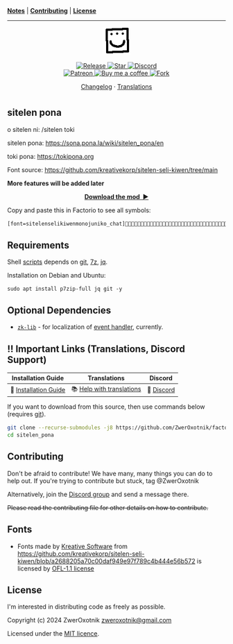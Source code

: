 **[Notes](#notes)** |
**[Contributing](#contributing)** |
**[License](#license)**

---

<p align="center">
  <img
    width="64"
    src="thumbnail.png"
    alt="sitelen pona"
  />
</p>

<p align="center">
  <a href="https://github.com/ZwerOxotnik/factorio-sitelen_pona/tags">
    <img src="https://img.shields.io/github/tag/ZwerOxotnik/factorio-sitelen_pona.svg?label=Release&color=FF5500" alt="Release">
  </a>
  <a href="https://github.com/ZwerOxotnik/factorio-sitelen_pona/stargazers">
    <img src="https://img.shields.io/github/stars/ZwerOxotnik/factorio-sitelen_pona.svg?label=Stars&color=F08125" alt="Star">
  </a>
  <a href="https://discord.gg/YyJVUCa">
    <img src="https://discordapp.com/api/guilds/480103519769067542/widget.png?style=shield" alt="Discord">
  <br/>
  <a href="https://www.patreon.com/ZwerOxotnik">
    <img src="https://ionicabizau.github.io/badges/patreon.svg" alt="Patreon">
  <a href="https://ko-fi.com/zweroxotnik">
    <img src="https://www.buymeacoffee.com/assets/img/guidelines/download-assets-sm-2.svg" height="20" alt="Buy me a coffee">
  <a href="http://github.com/ZwerOxotnik/factorio-sitelen_pona/fork">
    <img src="https://img.shields.io/github/forks/ZwerOxotnik/factorio-sitelen_pona.svg?label=Forks&color=7889DD" alt="Fork">
  </a>
</p>

<p align="center">
  <a href="changelog.txt">Changelog</a>
  ·
  <a href="https://crowdin.com/project/factorio-mods-localization">Translations</a>
</p>

<h1></h1>

<!-- Put your "fancy" image/video here -->
<!-- <img
  src=""
  align="right"
/> -->

sitelen pona
-----------------------

o sitelen ni: /sitelen toki

sitelen pona: https://sona.pona.la/wiki/sitelen_pona/en

toki pona: https://tokipona.org

Font source: https://github.com/kreativekorp/sitelen-seli-kiwen/tree/main

**More features will be added later**

<p align="center">
  <a href="https://mods.factorio.com/mod/sitelen_pona/downloads"><strong>Download the mod&nbsp;&nbsp;▶</strong></a>
</p>

Copy and paste this in Factorio to see all symbols:
```txt
[font=sitelenselikiwenmonojuniko_chat]󱤀󱤁󱤂󱤃󱤄󱤅󱤆󱤇󱤈󱤉󱤊󱤋󱤌󱤍󱤎󱤏󱤐󱤑󱤒󱤓󱤔󱤕󱤖󱤗󱤘󱤙󱤚󱤛󱤜󱤝󱤞󱤟󱤠󱤡󱤢󱤣󱤤󱤥󱤦󱤧󱤨󱤩󱤪󱤫󱤬󱤭󱤮󱤯 󱤰󱤱󱤲󱤳󱤴󱤵󱤶󱤷󱤸󱤹󱤺󱤻󱤼󱤽󱤾󱤿󱥀󱥁󱥂󱥃󱥄󱥅󱥆󱥇󱥈󱥉󱥊󱥋󱥌󱥍󱥎󱥏󱥐󱥑󱥒󱥓󱥔󱥕󱥖󱥗󱥘󱥙󱥚󱥛󱥜󱥝󱥞󱥟󱥠󱥡󱥢󱥣󱥤󱥥󱥦󱥧󱥨󱥩󱥪󱥫󱥬󱥭󱥮󱥯󱥰󱥱󱥲󱥳󱥴󱥵 󱥶󱥷󱥸󱥹󱥺󱥻󱥼󱥽󱥾󱥿󱦀󱦁󱦂󱦃󱦄󱦅󱦆󱦇󱦈󱦐󱦑󱦒󱦓󱦔󱦕󱦖󱦗󱦘󱦙󱦚󱦛󱦜󱦝󱦞󱦟󱦠󱦡󱦢󱦣󱱀󱱁󱱂󱱃󱱄󱱅󱱆󱱇󱱈󱱉󱱊󱱋󱱌󱱍󱱎󱱏󱱐󱱑󱱒󱱓󱱔󱱕󱱖󱱗󱱘󱱙󱱚󱱛󱱜󱱝󱱞 󱱟󱱠󱱡󱱢󱱣󱱤󱱥󱱦󱱰󱱱󱱾󱱿󿄐󿄑󿄒󿄓󿄔󿄕󿄖󿄗󿄘󿄙󿄜󿄝󿄞󿄟󿄠󿄡󿄢󿄣󿄤󿄥󿄦󿄧󿄰󿄱󿄶󿄷󿄸󿄹󿄺󿄻󿆀󿆁󿆂󿆃󿆠󿆡󿇀󿇠󿇰󿤀󿤁󿤂󿤃󿤄󿤅󿤆󿤇󿤈󿤉󿤊󿤋󿤌󿤍󿤎󿤏󿤐󿤑󿤒 󿤓󿤔󿤕󿤖󿤗󿤘󿤙󿤚󿤛󿤜󿤝󿤞󿤟󿤠󿤡󿤢󿤣󿤤󿤥󿤦󿤧󿤨󿤩󿤪󿤫󿤬󿤭󿤮󿤯󿤰󿤱󿤲󿤳󿤴󿤵󿤶󿤷󿤸󿤹󿤺󿤻󿤼󿤽󿤾󿤿󿥀󿥁󿥂󿥃󿥄󿥅󿥆󿥇󿥈󿥉󿥊󿥋󿥌󿥍󿥎󿥏󿥐󿥑󿥒󿥓󿥔󿥕󿥖󿥗󿥘 󿥙󿥚󿥛󿥜󿥝󿥞󿥟󿥠󿥡󿥢󿥣󿥤󿥥󿥦󿥧󿥨󿥩󿥪󿥫󿥬󿥭󿥮󿥯󿥰󿥱󿥲󿥳󿥴󿥵󿥶󿥷󿥸󿥹󿥺󿥻󿥼󿥽󿥾󿥿󿦀󿦁󿦂󿦃󿦄󿦅󿦆󿦇󿦈󿦉󿦊󿦋󿦌󿦍󿦎󿦏󿦐󿦑󿦒󿦓󿦔󿦕󿦖󿦗󿦘󿦙󿦚󿦛󿦜󿦝󿦞 󿦟󿦠󿦡󿦢󿦣󿦤󿦥󿦦󿦧󿦨󿦩󿦪󿦫󿦬󿦭󿦮󿦯󿦰󿦱󿦲󿦳󿦴󿦵󿦶󿦷󿦸󿦹󿦺󿦻󿦼󿦽󿦾󿦿󿧀󿧁󿧂󿧃󿧄󿧅󿧆󿧇󿧈󿧉󿧊󿧋󿧌󿧍󿧎󿧏󿧐󿧑󿧒󿧓󿧔󿧕󿧖󿧗󿧘󿧙󿧚󿧛󿧜󿧝󿧞󿧟󿧠󿧡󿧢󿧣󿧤 󿧥󿧦󿧧󿧨󿧩󿧪󿧫󿧬󿧭󿧮󿧯󿧰󿧱󿧲󿧳󿧴󿧵󿧶󿧷󿧸󿧹󿧺󿧻󿧼󿧽󿧾󿧿󿨀󿨁󿨂󿨃󿨄󿨅󿨆󿨇󿨈󿨉󿨊󿨋󿨌󿨍󿨎󿨏󿨐󿨑󿨒󿨓󿨔󿨕󿨖󿨗󿨘󿨙󿨚󿨛󿨜󿨝󿨞󿨟󿨠󿨡󿨢󿨣󿨤󿨥󿨦󿨧󿨨󿨩󿨪 󿨫󿨬󿨭󿨮󿨯󿨰󿨱󿨲󿨳󿨴󿨵󿨶󿨷󿨸󿨹󿨺󿨻󿨼󿨽󿨾󿨿󿩀󿩁󿩂󿩃󿩄󿩅󿩆󿩇󿩈󿩉󿩊󿩋󿩌󿩍󿩎󿩏󿩐󿩑󿩒󿩓󿩔󿩕󿩖󿩗󿩘󿩙󿩚󿩛󿩜󿩝󿩞󿩟󿩠󿩡󿩢󿩣󿩤󿩥󿩦󿩧󿩨󿩩󿩪󿩫󿩬󿩭󿩮󿩯󿩰 󿩱󿩲󿩳󿩴󿩵󿩶󿩷󿩸󿩹󿩺󿩻󿩼󿩽󿩾󿩿󿪀󿪁󿪂󿪃󿪄󿪅󿪆󿪇󿪈󿪉󿪊󿪋󿪌󿪍󿪎󿪏󿪐󿪑󿪒󿪓󿪔󿪕󿪖󿪗󿪘󿪙󿪚󿪛󿪜󿪝󿪞󿪟󿪠󿪡󿪢󿪣󿪤󿪥󿪦󿪧󿪨󿪩󿪪󿪫󿪬󿪭󿪮󿪯󿪰󿪱󿪲󿪳󿪴󿪵󿪶 󿪷󿪸󿪹󿪺󿪻󿪼󿪽󿪾󿪿󿫀󿫁󿫂󿫃󿫄󿫅󿫆󿫇󿫈󿫉󿫊󿫋󿫌󿫍󿫎󿫏󿫐󿫑󿫒󿫓󿫔󿫕󿫖󿫗󿫘󿫙󿫚󿫛󿫜󿫝󿫞󿫟󿫠󿫡󿫢󿫣󿫤󿫥󿫦󿫧󿫨󿫩󿫪󿫫󿫬󿫭󿫮󿫯󿫰󿫱󿫲󿫳󿫴󿫵󿫶󿫷󿫸󿫹󿫺󿫻󿫼 󿫽󿫾󿫿󿬀󿬁󿬂󿬃󿬄󿬅󿬆󿬇󿬈󿬉󿬊󿬋󿬌󿬍󿬎󿬏󿬐󿬑󿬒󿬓󿬔󿬕󿬖󿬗󿬘󿬙󿬚󿬛󿬜󿬝󿬞󿬟󿬠󿬡󿬢󿬣󿬤󿬥󿬦󿬧󿬨󿬩󿬪󿬫󿬬󿬭󿬮󿬯󿬰󿬱󿬲󿬳󿬴󿬵󿬶󿬷󿬸󿬹󿬺󿬻󿬼󿬽󿬾󿬿󿭀󿭁󿭂 󿭃󿭄󿭅󿭆󿭇󿭈󿭉󿭊󿭋󿭌󿭍󿭎󿭏󿭐󿭑󿭒󿭓󿭔󿭕󿭖󿭗󿭘󿭙󿭚󿭛󿭜󿭝󿭞󿭟󿭠󿭡󿭢󿭣󿭤󿭥󿭦󿭧󿭨󿭩󿭪󿭫󿭬󿭭󿭮󿭯󿭰󿭱󿭲󿭳󿭴󿭵󿭶󿭷󿭸󿭹󿭺󿭻󿭼󿭽󿭾󿭿󿮀󿮁󿮂󿮃󿮄󿮅󿮆󿮇󿮈 󿮉󿮊󿮋󿮌󿮍󿮎󿮏󿮐󿮑󿮒󿮓󿮔󿮕󿮖󿮗󿮘󿮙󿮚󿮛󿮜󿮝󿮞󿮟󿮠󿮡󿮢󿮣󿮤󿮥󿮦󿮧󿮨󿮩󿮪󿮫󿮬󿮭󿮮󿮯󿮰󿮱󿮲󿮳󿮴󿮵󿮶󿮷󿮸󿮹󿮺󿮻󿮼󿮽󿮾󿮿󿯀󿯁󿯂󿯃󿯄󿯅󿯆󿯇󿯈󿯉󿯊󿯋󿯌󿯍󿯎 󿯏󿯐󿯑󿯒󿯓󿯔󿯕󿯖󿯗󿯘󿯙󿯚󿯛󿯜󿯝󿯞󿯟󿯠󿯡󿯢󿯣󿯤󿯥󿯦󿯧󿯨󿯩󿯪󿯫󿯬󿯭󿯮󿯯󿯰󿯱󿯲󿯳󿯴󿯵󿯶󿯷󿯸󿯹󿯺󿯻󿯼󿯽󿯾󿯿󿴀󿴁󿴂󿴃󿴄󿴅󿴆󿴇󿴈󿴉󿴊󿴋󿴌󿴍󿴎󿴏󿴐󿴑󿴒󿴓󿴔 󿴕󿴖󿴗󿴘󿴙󿴚󿴛󿴜󿴝󿴞󿴟󿴠󿴡󿴢󿴣󿴤󿴥󿴦󿴧󿴨󿴩󿴰󿴱󿴲󿴳󿴴󿴵󿴶󿴷󿴸󿴹󿴺󿴻󿴼󿴽󿴾󿴿󿵀󿵁󿵂󿵃󿵄󿵅󿵆󿵇󿵈󿵉󿵊󿵋󿵌󿵍󿵎󿵏󿵐󿵑󿵒󿵓󿵔󿵕󿵖󿵗󿵘󿵙󿵚󿵛󿵜󿵝󿵞󿵟󿵠 󿵡󿵢󿵣󿵤󿵥󿵦󿵧󿵨󿵩󿵪󿵫󿵬󿵭󿵮󿵯󿵰󿵱󿵲󿵳󿵴󿵵󿵶󿵷󿵸󿵹󿵺󿵻󿵼󿵽󿵾󿵿󿶀󿶁󿶂󿶃󿶄󿶅󿶆󿶇󿶈󿶉󿶊󿶋󿶌󿶍󿶎󿶏󿶐󿶑󿶒󿶓󿶔󿶕󿶖󿶗󿶘󿶙󿶚󿶛󿶜󿶝󿶞󿶟󿶠󿶡󿶢󿶣󿶤󿶥󿶦 󿶧󿶨󿶩󿶪󿶫󿶬󿶭󿶮󿶯󿶰󿶱󿶲󿶳󿶴󿶵󿶶󿶷󿶸󿶹󿶺󿶻󿶼󿶽󿶾󿶿󿷀󿷁󿷂󿷃󿷄󿷅󿷆󿷇󿷈󿷉󿷊󿷋󿷌󿷍󿷎󿷏󿷖󿷗󿷘󿷙󿷚󿷛󿷜󿷝󿷞󿷟󿷠󿷡󿷢󿷣󿷤󿷥󿷦󿷧󿷨󿷩󿷪󿷫󿷬󿷭󿷮󿷯󿷰󿷱󿷲[/font]
```

Requirements
------------

Shell [scripts](./.scripts) depends on [git], [7z], [jq].

Installation on Debian and Ubuntu:

```shell
sudo apt install p7zip-full jq git -y
```

Optional Dependencies
---------------------

* <a href="github.com/ZwerOxotnik/zk-lib" target="_blank"><code>zk-lib</code></a> - for localization of [event handler](/control.lua), currently.

‼️ Important Links (Translations, Discord Support)
---------------------------------------------------------------

| Installation Guide | Translations | Discord |
| ------------------ | ------------ | ------- |
| 📖 [Installation Guide](https://wiki.factorio.com/index.php?title=Installing_Mods) | 📚 [Help with translations](https://crowdin.com/project/factorio-mods-localization) | 🦜 [Discord] |

If you want to download from this source, then use commands below (requires [git]).

```bash
git clone --recurse-submodules -j8 https://github.com/ZwerOxotnik/factorio-sitelen_pona sitelen_pona
cd sitelen_pona
```

Contributing
------------

Don't be afraid to contribute! We have many, many things you can do to help out. If you're trying to contribute but stuck, tag @ZwerOxotnik

Alternatively, join the [Discord group][Discord] and send a message there.

~~Please read the contributing file for other details on how to contribute.~~

Fonts
-----

* Fonts made by [Kreative Software](https://github.com/kreativekorp)
  from https://github.com/kreativekorp/sitelen-seli-kiwen/blob/a2688205a70c00daf949e97f789c4b444e56b572 is licensed by
  [OFL-1.1 license](https://github.com/kreativekorp/sitelen-seli-kiwen/blob/a2688205a70c00daf949e97f789c4b444e56b572/OFL.txt)

License
-------

I'm interested in distributing code as freely as possible.

Copyright (c) 2024 ZwerOxotnik <zweroxotnik@gmail.com>

Licensed under the [MIT licence](https://tldrlegal.com/license/mit-license).

[jq]: https://stedolan.github.io/jq/download/
[7z]: https://www.7-zip.org/download.html
[Discord]: https://discord.gg/YyJVUCa
[GitHub-page]: https://zweroxotnik.github.io/factorio-sitelen_pona/
[git]: https://git-scm.com/downloads
[factorio-mod-luacheck]: https://github.com/Roang-zero1/factorio-mod-luacheck
[EmmyLua-Annotations]: https://github.com/sumneko/lua-language-server/wiki/EmmyLua-Annotations
